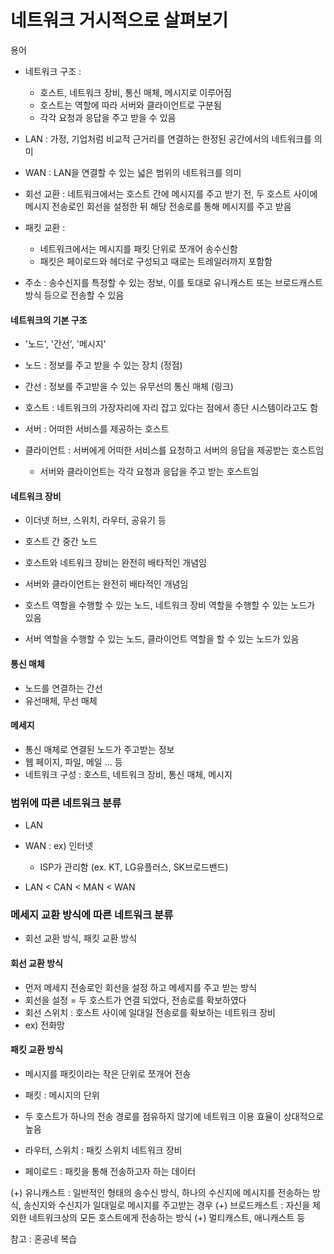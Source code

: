 # 네트워크 거시적으로 살펴보기

용어

- 네트워크 구조 :

  - 호스트, 네트워크 장비, 통신 매체, 메시지로 이루어짐
  - 호스트는 역할에 따라 서버와 클라이언트로 구분됨
  - 각각 요청과 응답을 주고 받을 수 있음

- LAN : 가정, 기업처럼 비교적 근거리를 연결하는 한정된 공간에서의 네트워크를 의미
- WAN : LAN을 연결할 수 있는 넓은 범위의 네트워크를 의미
- 회선 교환 : 네트워크에서는 호스트 간에 메시지를 주고 받기 전, 두 호스트 사이에 메시지 전송로인 회선을 설정한 뒤 해당 전송로를 통해 메시지를 주고 받음
- 패킷 교환 :
  - 네트워크에서는 메시지를 패킷 단위로 쪼개어 송수신함
  - 패킷은 페이로드와 헤더로 구성되고 때로는 트레일러까지 포함함
- 주소 : 송수신지를 특정할 수 있는 정보, 이를 토대로 유니캐스트 또는 브로드캐스트 방식 등으로 전송할 수 있음

#### 네트워크의 기본 구조

- '노드', '간선', '메시지'
- 노드 : 정보를 주고 받을 수 있는 장치 (정점)
- 간선 : 정보를 주고받을 수 있는 유무선의 통신 매체 (링크)

- 호스트 : 네트워크의 가장자리에 자리 잡고 있다는 점에서 종단 시스템이라고도 함
- 서버 : 어떠한 서비스를 제공하는 호스트
- 클라이언트 : 서버에게 어떠한 서비스를 요청하고 서버의 응답을 제공받는 호스트임
  - 서버와 클라이언트는 각각 요청과 응답을 주고 받는 호스트임

#### 네트워크 장비

- 이더넷 허브, 스위치, 라우터, 공유기 등
- 호스트 간 중간 노드

- 호스트와 네트워크 장비는 완전히 배타적인 개념임
- 서버와 클라이언트는 완전히 배타적인 개념임
- 호스트 역할을 수행할 수 있는 노드, 네트워크 장비 역할을 수행할 수 있는 노드가 있음
- 서버 역할을 수행할 수 있는 노드, 클라이언트 역할을 할 수 있는 노드가 있음

#### 통신 매체

- 노드를 연결하는 간선
- 유선매체, 무선 매체

#### 메세지

- 통신 매체로 연결된 노드가 주고받는 정보
- 웹 페이지, 파일, 메일 ... 등
- 네트워크 구성 : 호스트, 네트워크 장비, 통신 매체, 메시지

### 범위에 따른 네트워크 분류

- LAN
- WAN : ex) 인터넷

  - ISP가 관리함 (ex. KT, LG유플러스, SK브로드밴드)

- LAN < CAN < MAN < WAN

### 메세지 교환 방식에 따른 네트워크 분류

- 회선 교환 방식, 패킷 교환 방식

#### 회선 교환 방식

- 먼저 메세지 전송로인 회선을 설정 하고 메세지를 주고 받는 방식
- 회선을 설정 = 두 호스트가 연결 되었다, 전송로를 확보하였다
- 회선 스위치 : 호스트 사이에 일대일 전송로를 확보하는 네트워크 장비
- ex) 전화망

#### 패킷 교환 방식

- 메시지를 패킷이라는 작은 단위로 쪼개어 전송
- 패킷 : 메시지의 단위
- 두 호스트가 하나의 전송 경로를 점유하지 않기에 네트워크 이용 효율이 상대적으로 높음
- 라우터, 스위치 : 패킷 스위치 네트워크 장비

- 페이로드 : 패킷을 통해 전송하고자 하는 데이터

(+) 유니캐스트 : 일반적인 형태의 송수신 방식, 하나의 수신지에 메시지를 전송하는 방식, 송신지와 수신지가 일대일로 메시지를 주고받는 경우
(+) 브로드캐스트 : 자신을 제외한 네트워크상의 모든 호스트에게 전송하는 방식
(+) 멀티캐스트, 애니캐스트 등

참고 : 혼공네 복습
